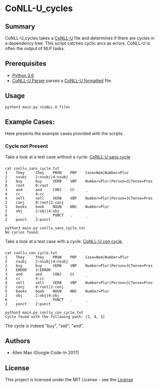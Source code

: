 # CoNLL-U_cycles
## Summary
CoNLL-U_cycles takes a [CoNLL-U](http://universaldependencies.org/format.html) file and determines 
if there are cycles in a dependency tree. This script catches cyclic arcs as errors. CoNLL-U is often the output of NLP
tasks.
## Prerequisites
* [Python 3.6](https://www.python.org/)
* [CoNLL-U Parser](https://github.com/EmilStenstrom/conllu) parses 
a [CoNLL-U formatted](http://universaldependencies.org/format.html) file.
## Usage
    python3 main.py <CoNLL-U file>
## Example Cases:
Here presents the example cases provided with the scripts.
### Cycle not Present
Take a look at a test case without a cycle: [CoNLL-U sans cycle](conllu_sans_cycle.txt)
###
    cat conllu_sans_cycle.txt
    1    They     they    PRON    PRP    Case=Nom|Number=Plur               2    nsubj    2:nsubj|4:nsubj
    2    buy      buy     VERB    VBP    Number=Plur|Person=3|Tense=Pres    0    root     0:root
    3    and      and     CONJ    CC     _                                  4    cc       4:cc
    4    sell     sell    VERB    VBP    Number=Plur|Person=3|Tense=Pres    2    conj     0:root|2:conj
    5    books    book    NOUN    NNS    Number=Plur                        2    obj      2:obj|4:obj
    6    .        .       PUNCT   .      _                                  2    punct    2:punct
    
    python3 main.py conllu_sans_cycle.txt
    No cycles found.
Take a look at a test case with a cycle: [CoNLL-U con cycle](conllu_con_cycle.txt).
###
    cat conllu_con_cycle.txt
    1    They     they    PRON    PRP    Case=Nom|Number=Plur               2    nsubj    2:nsubj|4:nsubj
    2    buy      buy     VERB    VBP    Number=Plur|Person=3|Tense=Pres    3    ERROR    3:ERROR
    3    and      and     CONJ    CC     _                                  4    cc       4:cc
    4    sell     sell    VERB    VBP    Number=Plur|Person=3|Tense=Pres    2    conj     0:root|2:conj
    5    books    book    NOUN    NNS    Number=Plur                        2    obj      2:obj|4:obj
    6    .        .       PUNCT   .      _                                  2    punct    2:punct
    
    python3 main.py conllu_con_cycle.txt
    Cycle found with the following path: [2, 4, 3]
The cycle is indeed "buy", "sell", "and".
## Authors
* Allen Mao (Google Code-In 2017)
## License
This project is licensed under the MIT License - see the [License](LICENSE)

